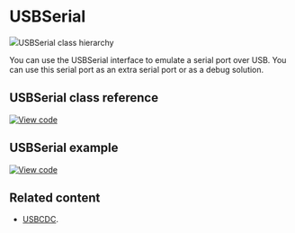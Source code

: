 # USBSerial

<span class="images">![](https://os.mbed.com/docs/mbed-os/v6.13/mbed-os-api-doxy/class_u_s_b_serial.png)<span>USBSerial class hierarchy</span></span>

You can use the USBSerial interface to emulate a serial port over USB. You can use this serial port as an extra serial port or as a debug solution. 

## USBSerial class reference

[![View code](https://www.mbed.com/embed/?type=library)](https://os.mbed.com/docs/mbed-os/v6.13/mbed-os-api-doxy/class_u_s_b_serial.html)

## USBSerial example

[![View code](https://www.mbed.com/embed/?url=https://github.com/ARMmbed/mbed-os-snippet-USBSerial/tree/v6.13)](https://github.com/ARMmbed/mbed-os-snippet-USBSerial/blob/v6.13/main.cpp)

## Related content

- [USBCDC](usbcdc.html).
